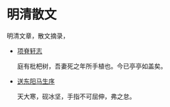 # 明清散文

明清文章，散文摘录，

* [项脊轩志](./xiang_ji_xuan_zhi.md)

	庭有枇杷树，吾妻死之年所手植也。今已亭亭如盖矣。
	
* [送东阳马生序](./song_dong_yang_ma_sheng_xv.md)

	天大寒，砚冰坚，手指不可屈伸，弗之怠。
